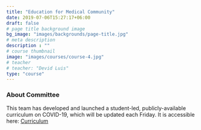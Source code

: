 ```yaml
---
title: "Education for Medical Community"
date: 2019-07-06T15:27:17+06:00
draft: false
# page title background image
bg_image: "images/backgrounds/page-title.jpg"
# meta description
description : ""
# course thumbnail
image: "images/courses/course-4.jpg"
# teacher
# teacher: "Devid Luis"
type: "course"
---
```



### About Committee

This team has developed and launched a student-led, publicly-available curriculum on COVID-19, which will be updated each Friday. It is accessible here: [Curriculum](https://curriculum.covidstudentresponse.org/)